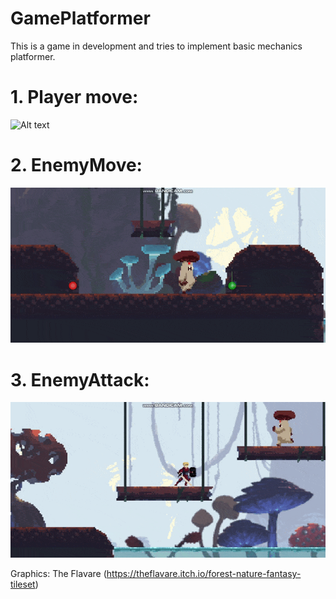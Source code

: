 # GamePlatformer
This is a game in development and tries to implement basic mechanics platformer.

# 1. Player move: 
![Alt text](MediaForGitHub/Move.gif)

# 2. EnemyMove: 
![Alt text](MediaForGitHub/EnemyMove.gif)

# 3. EnemyAttack: 
![Alt text](MediaForGitHub/EnemyAttack.gif)


Graphics: The Flavare (https://theflavare.itch.io/forest-nature-fantasy-tileset)
